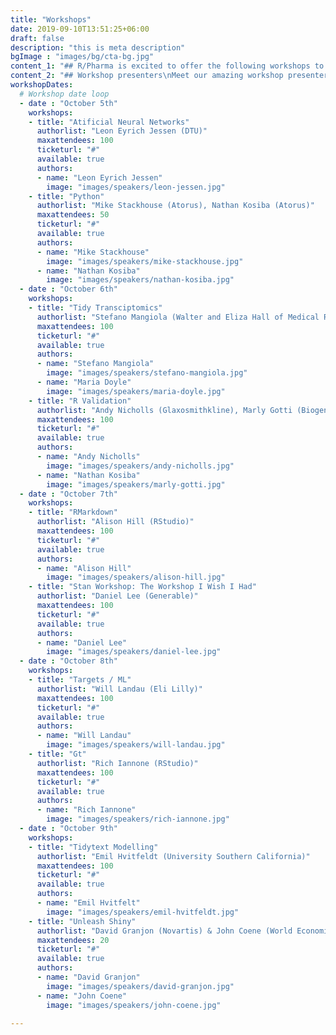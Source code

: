 ```yaml
---
title: "Workshops"
date: 2019-09-10T13:51:25+06:00
draft: false
description: "this is meta description"
bgImage : "images/bg/cta-bg.jpg"
content_1: "## R/Pharma is excited to offer the following workshops to attendees\nWe hope you have the opportunity to attend a workshop in the week prior to the R/Pharma conference.  Due to the high attendance and demand please choose just one workshop."
content_2: "## Workshop presenters\nMeet our amazing workshop presenters."
workshopDates:
  # Workshop date loop
  - date : "October 5th"
    workshops:
    - title: "Atificial Neural Networks"
      authorlist: "Leon Eyrich Jessen (DTU)"
      maxattendees: 100
      ticketurl: "#"
      available: true
      authors:
      - name: "Leon Eyrich Jessen"
        image: "images/speakers/leon-jessen.jpg"
    - title: "Python"
      authorlist: "Mike Stackhouse (Atorus), Nathan Kosiba (Atorus)"
      maxattendees: 50
      ticketurl: "#"
      available: true
      authors:
      - name: "Mike Stackhouse"
        image: "images/speakers/mike-stackhouse.jpg"
      - name: "Nathan Kosiba"
        image: "images/speakers/nathan-kosiba.jpg"
  - date : "October 6th"
    workshops:
    - title: "Tidy Transciptomics"
      authorlist: "Stefano Mangiola (Walter and Eliza Hall of Medical Research), Maria Doyle (Peter MacCallum Cancer Center)"
      maxattendees: 100
      ticketurl: "#"
      available: true
      authors:
      - name: "Stefano Mangiola"
        image: "images/speakers/stefano-mangiola.jpg"
      - name: "Maria Doyle"
        image: "images/speakers/maria-doyle.jpg"
    - title: "R Validation"
      authorlist: "Andy Nicholls (Glaxosmithkline), Marly Gotti (Biogen)"
      maxattendees: 100
      ticketurl: "#"
      available: true
      authors:
      - name: "Andy Nicholls"
        image: "images/speakers/andy-nicholls.jpg"
      - name: "Nathan Kosiba"
        image: "images/speakers/marly-gotti.jpg"
  - date : "October 7th"
    workshops:
    - title: "RMarkdown"
      authorlist: "Alison Hill (RStudio)"
      maxattendees: 100
      ticketurl: "#"
      available: true
      authors:
      - name: "Alison Hill"
        image: "images/speakers/alison-hill.jpg"
    - title: "Stan Workshop: The Workshop I Wish I Had"
      authorlist: "Daniel Lee (Generable)"
      maxattendees: 100
      ticketurl: "#"
      available: true
      authors:
      - name: "Daniel Lee"
        image: "images/speakers/daniel-lee.jpg"
  - date : "October 8th"
    workshops:
    - title: "Targets / ML"
      authorlist: "Will Landau (Eli Lilly)"
      maxattendees: 100
      ticketurl: "#"
      available: true
      authors:
      - name: "Will Landau"
        image: "images/speakers/will-landau.jpg"
    - title: "Gt"
      authorlist: "Rich Iannone (RStudio)"
      maxattendees: 100
      ticketurl: "#"
      available: true
      authors:
      - name: "Rich Iannone"
        image: "images/speakers/rich-iannone.jpg"
  - date : "October 9th"
    workshops:
    - title: "Tidytext Modelling"
      authorlist: "Emil Hvitfeldt (University Southern California)"
      maxattendees: 100
      ticketurl: "#"
      available: true
      authors:
      - name: "Emil Hvitfelt"
        image: "images/speakers/emil-hvitfeldt.jpg"
    - title: "Unleash Shiny"
      authorlist: "David Granjon (Novartis) & John Coene (World Economic Forum)"
      maxattendees: 20
      ticketurl: "#"
      available: true
      authors:
      - name: "David Granjon"
        image: "images/speakers/david-granjon.jpg"
      - name: "John Coene"
        image: "images/speakers/john-coene.jpg"

---
```


